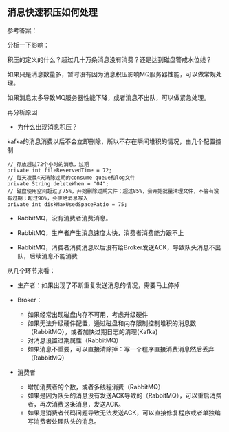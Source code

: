 

## 消息快速积压如何处理

参考答案：

分析一下影响：

积压的定义的什么？超过几十万条消息没有消费？还是达到磁盘警戒水位线？

如果只是消息数量多，暂时没有因为消息积压影响MQ服务器性能，可以做常规处理。

如果消息太多导致MQ服务器性能下降，或者消息不出队，可以做紧急处理。

再分析原因

- 为什么出现消息积压？

kafka的消息消费以后不会立即删除，所以不存在瞬间堆积的情况，由几个配置控制

```
// 存放超过72个小时的消息，过期
private int fileReservedTime = 72; 
// 每天凌晨4天清除过期的consume queue和log文件
private String deleteWhen = "04"; 
// 磁盘使用空间超过了75%，开始删除过期文件；超过85%，会开始批量清理文件，不管有没有过期；超过90%，会拒绝消息写入
private int diskMaxUsedSpaceRatio = 75; 
```

- RabbitMQ，没有消费者消费消息。

- RabbitMQ，生产者产生消息速度太快，消费者消费能力跟不上

- RabbitMQ，消费者消费消息以后没有给Broker发送ACK，导致队头消息不出队，后续消息不能消费

从几个环节来看：

- 生产者：如果出现了不断重复发送消息的情况，需要马上停掉
- Broker：
  - 如果经常出现磁盘内存不可用，考虑升级硬件
  - 如果无法升级硬件配置，通过磁盘和内存限制控制堆积的消息数（RabbitMQ），或者加快过期日志的清理(Kafka)
  - 对消息设置过期属性（RabbitMQ）
  - 如果消息不重要，可以直接清除掉：写一个程序直接消费消息然后丢弃（RabbitMQ）

- 消费者
  - 增加消费者的个数，或者多线程消费（RabbitMQ）
  - 如果是因为队头的消息没有发送ACK导致的（RabbitMQ），可以重启消费者，再次消费这条消息，发送ACK。
  - 如果是消费者代码问题导致无法发送ACK，可以直接修复程序或者单独编写消费者处理队头的消息。